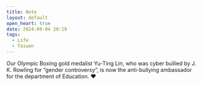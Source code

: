 ```yaml
---
title: Note
layout: default
open_heart: true
date: 2024-09-04 20:19
tags:
  - Life
  - Taiwan
---
```


Our Olympic Boxing gold medalist Yu-Ting Lin, who was cyber bullied by J. K. Rowling for “gender controversy”, is now the anti-bullying ambassador for the department of Education. ♥︎
